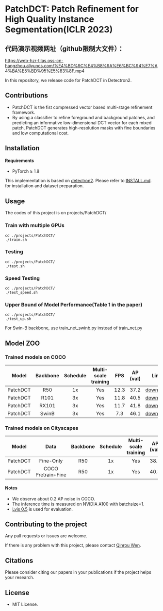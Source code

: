 # PatchDCT: Patch Refinement for High Quality Instance Segmentation(ICLR 2023)

## 代码演示视频网址（github限制大文件）：
https://web-hzr-tilas.oss-cn-hangzhou.aliyuncs.com/%E4%BD%9C%E4%B8%9A%E6%BC%94%E7%A4%BA%E5%BD%95%E5%83%8F.mp4


In this repository, we release code for PatchDCT in Detectron2. 

## Contributions
- PatchDCT is the fist compressed vector based multi-stage refinement framework.
- By using a classifier to refine foreground and background patches, and predicting an informative low-dimensional DCT vector for each mixed patch, PatchDCT generates high-resolution masks with
fine boundaries and low computational cost.


## Installation
#### Requirements
- PyTorch ≥ 1.8

This implementation is based on [detectron2](https://github.com/facebookresearch/detectron2). Please refer to [INSTALL.md](INSTALL.md). for installation and dataset preparation.

## Usage 
The codes of this project is on projects/PatchDCT/ 
### Train with multiple GPUs
    cd ./projects/PatchDCT/
    ./train.sh

### Testing
    cd ./projects/PatchDCT/
    ./test.sh
### Speed Testing
    cd ./projects/PatchDCT/
    ./test_speed.sh
### Upper Bound of Model Performance(Table 1 in the paper)
    cd ./projects/PatchDCT/
    ./test_up.sh
    
For Swin-B backbone, use train_net_swinb.py instead of train_net.py
## Model ZOO 
### Trained models on COCO
Model |  Backbone | Schedule | Multi-scale training | FPS | AP (val) | Link
--- |:---:|:---:|:---:|:---:|:---:|:---:
PatchDCT | R50 | 1x | Yes |   12.3 | 37.2  | [download](https://1drv.ms/u/s!AnjAyCPH6yfahX01VBk0dmCXk7sm)
PatchDCT | R101 | 3x | Yes |  11.8 | 40.5 | [download](https://1drv.ms/u/s!AnjAyCPH6yfahXP4vPsUhEkSyTJ4)
PatchDCT | RX101 | 3x | Yes |   11.7 | 41.8  | [download](https://1drv.ms/u/s!AnjAyCPH6yfahXUDaBrVCGFheE8G)
PatchDCT | SwinB  | 3x | Yes |   7.3 | 46.1  | [download](https://1drv.ms/u/s!AnjAyCPH6yfahXfrnZBNRNkvDgBp)



### Trained models on Cityscapes
Model |Data|  Backbone | Schedule | Multi-scale training | AP (val) | Link
--- |:---:|:---:|:---:|:---:|:---:|:---:
PatchDCT | Fine-Only | R50 | 1x | Yes | 38.2 | [download](https://1drv.ms/u/s!AnjAyCPH6yfahW7NhlkFeGI-GtqP)
PatchDCT | COCO Pretrain+Fine | R50 | 1x | Yes | 40.3  | [download](https://1drv.ms/u/s!AnjAyCPH6yfahXvFBzn4B4brE-vB)


#### Notes
- We observe about 0.2 AP noise in COCO.
- The inference time is measured on NVIDIA A100 with batchsize=1.
- [Lvis 0.5](https://) is used for evaluation.

## Contributing to the project
Any pull requests or issues are welcome. 

If there is any problem with this project, please contact [Qinrou Wen](qinrou.wen@zju.edu.cn).

## Citations
Please consider citing our papers in your publications if the project helps your research. 

## License
- MIT License.
